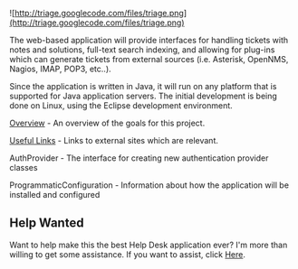 ![http://triage.googlecode.com/files/triage.png](http://triage.googlecode.com/files/triage.png)

The web-based application will provide interfaces for handling tickets with notes and solutions, full-text search indexing, and allowing for plug-ins which can generate tickets from external sources (i.e. Asterisk, OpenNMS, Nagios, IMAP, POP3, etc..).

Since the application is written in Java, it will run on any platform that is supported for Java application servers. The initial development is being done on Linux, using the Eclipse development environment.

[Overview](Main.md) - An overview of the goals for this project.

[Useful Links](UsefulLinks.md) - Links to external sites which are relevant.

AuthProvider - The interface for creating new authentication provider classes

ProgrammaticConfiguration - Information about how the application will be installed and configured

## Help Wanted ##
Want to help make this the best Help Desk application ever? I'm more than willing to get some assistance. If you want to assist, click [Here](HowToJoin.md).